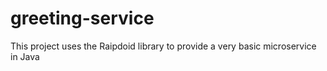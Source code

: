# greeting-service
This project uses the Raipdoid library to provide a very basic microservice in Java
